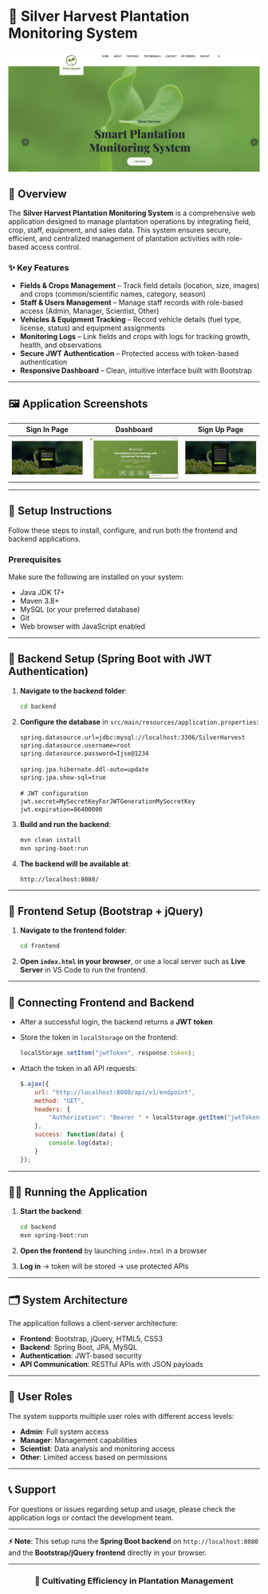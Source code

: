 # 🌱 Silver Harvest Plantation Monitoring System

![Silver Harvest Front Page](https://github.com/NandikaKW/Silver-Harvest-Plant-Monitoring-System/blob/df2392e555224d8c1a0470fba186549316937765/ReadMeImg-02.png)

## 📖 Overview

The **Silver Harvest Plantation Monitoring System** is a comprehensive web application designed to manage plantation operations by integrating field, crop, staff, equipment, and sales data. This system ensures secure, efficient, and centralized management of plantation activities with role-based access control.

### ✨ Key Features

- **Fields & Crops Management** – Track field details (location, size, images) and crops (common/scientific names, category, season)
- **Staff & Users Management** – Manage staff records with role-based access (Admin, Manager, Scientist, Other)
- **Vehicles & Equipment Tracking** – Record vehicle details (fuel type, license, status) and equipment assignments
- **Monitoring Logs** – Link fields and crops with logs for tracking growth, health, and observations
- **Secure JWT Authentication** – Protected access with token-based authentication
- **Responsive Dashboard** – Clean, intuitive interface built with Bootstrap

---

## 🖼️ Application Screenshots

| Sign In Page | Dashboard | Sign Up Page |
|--------------|-----------|--------------|
| ![Sign In](https://github.com/NandikaKW/Silver-Harvest-Plant-Monitoring-System/blob/df2392e555224d8c1a0470fba186549316937765/ReadMeImg-01.png) | ![Dashboard](https://github.com/NandikaKW/Silver-Harvest-Plant-Monitoring-System/blob/df2392e555224d8c1a0470fba186549316937765/ReadMeImg-04.png) | ![Sign Up](https://github.com/NandikaKW/Silver-Harvest-Plant-Monitoring-System/blob/df2392e555224d8c1a0470fba186549316937765/ReadMeImg-03.png) |

---

## 🚀 Setup Instructions

Follow these steps to install, configure, and run both the frontend and backend applications.

### Prerequisites

Make sure the following are installed on your system:

- Java JDK 17+
- Maven 3.8+
- MySQL (or your preferred database)
- Git
- Web browser with JavaScript enabled

---

## 🔧 Backend Setup (Spring Boot with JWT Authentication)

1. **Navigate to the backend folder**:
   ```bash
   cd backend
   ```

2. **Configure the database** in `src/main/resources/application.properties`:
   ```properties
   spring.datasource.url=jdbc:mysql://localhost:3306/SilverHarvest
   spring.datasource.username=root
   spring.datasource.password=Ijse@1234
   
   spring.jpa.hibernate.ddl-auto=update
   spring.jpa.show-sql=true
   
   # JWT configuration
   jwt.secret=MySecretKeyForJWTGenerationMySecretKey
   jwt.expiration=86400000
   ```

3. **Build and run the backend**:
   ```bash
   mvn clean install
   mvn spring-boot:run
   ```

4. **The backend will be available at**:
   ```
   http://localhost:8080/
   ```

---

## 🎨 Frontend Setup (Bootstrap + jQuery)

1. **Navigate to the frontend folder**:
   ```bash
   cd frontend
   ```

2. **Open `index.html` in your browser**, or use a local server such as **Live Server** in VS Code to run the frontend.

---

## 🔗 Connecting Frontend and Backend

- After a successful login, the backend returns a **JWT token**
- Store the token in `localStorage` on the frontend:
  ```javascript
  localStorage.setItem("jwtToken", response.token);
  ```

- Attach the token in all API requests:
  ```javascript
  $.ajax({
      url: "http://localhost:8080/api/v1/endpoint",
      method: "GET",
      headers: {
          "Authorization": "Bearer " + localStorage.getItem("jwtToken")
      },
      success: function(data) {
          console.log(data);
      }
  });
  ```

---

## 🏃‍♂️ Running the Application

1. **Start the backend**:
   ```bash
   cd backend
   mvn spring-boot:run
   ```

2. **Open the frontend** by launching `index.html` in a browser

3. **Log in** → token will be stored → use protected APIs

---

## 🗂️ System Architecture

The application follows a client-server architecture:

- **Frontend**: Bootstrap, jQuery, HTML5, CSS3
- **Backend**: Spring Boot, JPA, MySQL
- **Authentication**: JWT-based security
- **API Communication**: RESTful APIs with JSON payloads

---

## 👥 User Roles

The system supports multiple user roles with different access levels:

- **Admin**: Full system access
- **Manager**: Management capabilities
- **Scientist**: Data analysis and monitoring access
- **Other**: Limited access based on permissions

---

## 📞 Support

For questions or issues regarding setup and usage, please check the application logs or contact the development team.

---

**⚡ Note**: This setup runs the **Spring Boot backend** on `http://localhost:8080` and the **Bootstrap/jQuery frontend** directly in your browser.

---

<div align="center">
  
### 🌿 Cultivating Efficiency in Plantation Management
  
</div>

